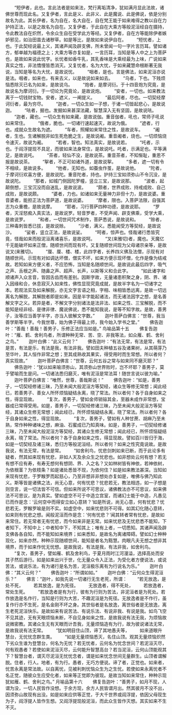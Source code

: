 <!-- { "loadSidebar": true } -->
　　“短伊者，此也。言此法者是如来法，梵行离垢清净，犹如满月显此法故，诸佛世尊而现此名。又复伊者，言此是义、此非义、此是魔说、此是佛说，依是分别故名为此。其长伊者，名为自在，名大自在，自在梵王能于如来难得之教以自在力护持正法，以是之故名为自在。又复伊者，于此自在大乘方等般泥洹经自在摄持，令此教法自在炽然，令余众生自在受学此方等经。又复伊者，自在方等能除伊者嫉妒邪见，如治田苗去诸秽草。如是等比，是故如来说伊自在。
　　“短忧者，上也。于此契经说最上义，其诸声闻及辟支佛，所未曾闻一句一字片言历耳。譬如诸方，郁单越为福德之上；大乘方等亦复如是，一言历耳，当知是等人中之上为菩萨也，是故如来说此忧字。长忧者如香牛乳，其乳香味是大乘经最为上味，广说如来真实之性，非法憍慢皆悉消灭。又复忧者，名为大忧，于如来藏慧命根断著无我说，当知是等名为大忧，是故说忧。
　　“咽者，是也。言是佛法，如来泥洹亦说是法。咽者，如来也，有来去义，以是故说如来如去。
　　“乌者，下也。下贱烦恼悉除灭已名为如来，是故说乌。
　　“炮者，是摩诃衍。于十四音炮为究竟，是故说名为摩诃衍。于一切论为究竟论，是故说炮。
　　“安者，一切也。如来教法离于一切钱财宝物。安者，遮义，一阐提义。
　　“最后阿者，尽也。一切契经摩诃衍者，最为穷尽。
　　“迦者，一切众生如一子想，于诸一切皆起悲心，是故说迦。
　　“呿者，掘也。发掘如来甚深法藏，智慧深入无有坚固，是故说呿。
　　“迦者，藏也。一切众生有如来藏，是故说伽。重音伽者，吼也，常师子吼说如来常住。
　　“俄者，脆也。一切诸行速起速灭，故说为俄。
　　“遮者，行也。成就众生故名为遮。
　　“车者，照耀如来常住之性，是故说车。
　　“阇者，生也。生诸解脱非如生死危脆之生，是故说阇。重音阇者，烧也。一切烦恼烧令速灭，故说为阇。
　　“若者，智也。知法真实，是故说若。
　　“吒者，示也。于阎浮提现不具足，而彼如来法身常住，是故说吒。吒者，示满足也。平等满足，是故说吒。
　　“茶者，轻仙不没，是故说茶。重音茶者，不知惭耻，重恩不报是故说茶。
　　“挐者，不正可如诸外道，是故说挐。
　　“多者，遮一切有令不相续，是故说多。
　　“他者，无知也。如蚕虫作茧，是故说他。
　　“陀者，于摩诃衍欢喜方便，是故说陀。重音陀者，持也。护持三宝如须弥山不令沉没，是故说陀。
　　“那者，如城门侧因陀罗幢，竖立三宝，是故说那。
　　“波者，起颠倒想，三宝沉没而自迷乱，是故说波。
　　“颇者，世界成败、持戒成败、自己成败，是故说颇。
　　“婆者，力也。如诸如来无量神力非但十力，是故说婆。重音婆者，能担正法为菩萨道，是故说婆。
　　“摩者，限也。入菩萨法限，自强其志为众重檐，是故说摩。
　　“耶者，习行菩萨四种功德，是故说耶。
　　“罗者，灭淫怒痴入真实法，是故说罗。轻音罗者，不受声闻、辟支佛乘，受学大乘，是故说罗。
　　“和者，一切世间咒术制作，菩萨悉说，是故说和。
　　“赊者，三种毒刺皆悉已拔，是故说赊。
　　“沙者，满义。悉能闻受方等契经，是故说沙。
　　“娑者，竖立正法，是故说娑。
　　“呵者，惊声也。怪哉诸行悉皆究竟，怪哉如来而般泥洹离诸喜乐，是故说呵。
　　“叉(来雅切)者，魔也。天魔亿千无能破坏如来正僧，随顺世间而现有坏。又复随顺世间现为父母诸宗亲等，是故说叉(来雅切)。
　　“厘、厘、楼、楼，此四字者，长养四义佛及法僧，示现有对随顺世间。示现有对如调达坏僧，僧实不坏，如来方便示现坏僧，化作是像为结戒故。若知如来方便义者，不应恐怖，当知是名随顺世间。是故说此最后四字，吸气之声、舌根之声、随鼻之声、超声、长声，以斯等义和合此字。
　　“如此诸字和顺诸声入众言音，皆因舌齿而有差别。因斯字故，无量诸患积聚之身，阴、界、诸入因缘和合，休息寂灭入如来性，佛性显现究竟成就，是故半字名为一切诸字之本。若观法实及如来解脱，亦无文字言语之相，字相、味相皆悉远离，是故一切远离名为解脱，其解脱者即是如来。因是半字能起诸法，而无诸法因字之想，是名善解文字之义。若异是者，不解文字分别诸法是法非法、如来之性、三宝解脱，而不能知是经非经、是律非律、魔说佛说，悉不能知我说，是等不知字故。是故，善男子，汝等应当善学半字，亦当入彼解文字数。”
　　迦叶菩萨白佛言：“世尊，我当善学斯等半字。今我世尊，始为佛子得最上师，我今始入学书之堂。”
　　佛告迦叶：“善哉！善哉！善男子，乐修正法应当如是。”
鸟喻品第十五
　　佛复告迦叶：“雁、鹤、舍利鸟者，所谓种种无常、苦、空、非我等法，如众雁、鹤、舍利之鸟。”
　　迦叶白佛：“此义云何？”
　　佛告迦叶：“有法无常，有法是常，有法是苦，有法是乐，有法是我，有法非我。譬如田夫种植五谷及诸果树，从其萌芽乃至华叶，其人恒作非常之想；至其成熟收其果实，得受用时而生常想。所以者何？真实现故。”
　　迦叶菩萨白佛言：“世尊，云何五谷之常与如来同不磨灭耶？”
　　佛告迦叶：“犹以如来喻须弥山，其须弥山世界败时，岂不坏耶？善男子，莫于譬喻而生是问。一切诸法悉归磨灭，唯有泥洹是常法耳！随世言说以彼为喻。”
　　迦叶菩萨白佛言：“唯然，世尊，善哉斯说！”
　　佛告迦叶：“如是，善男子，一切契经修诸三昧，乃至未闻大般泥洹方等契经，诸众生等修无常想；闻此经已，若善男子、善女人所怀烦恼疑结永离，晓了常法。所以者何？各于自身如来之性，得显现故。
　　“复次，善男子，譬如金师销镕其金，至器未成作非常想，宝器成已常得受用。如是，善男子，一切契经修诸三昧，乃至未闻大般泥洹方等契经，其诸众生修无常想；闻此经已，所怀烦恼疑结永离，晓了常法。所以者何？各于自身如来之性，得显现故。
　　“复次，善男子，譬如有人种甘蔗、胡麻乃至未熟，常作种种诸味之想，麻油、石蜜成已乃知真味。如是，善男子，一切契经修诸三昧，乃至未闻大般泥洹方等契经，其诸众生修无常想；闻此经已，所怀烦恼疑结永离，晓了常法。所以者何？各于自身如来之性，得显现故。譬如百川皆归于海，如是一切契经及诸三昧，悉归方等般泥洹经。所以者何？如来之性究竟说故。是故我说，有法无常，有法是常。
　　“如舍利鸟，忧悲剑刺如来已断，而于此论多有疑者，然其如来现有忧悲，非如人天及余众生之忧悲也。如非想处云何有想？若无有想不应有寿，有寿无想何有想阴、界、入之名？又如林树皆有神依，若神依树，为依根茎？为依枝条？如是诸处悉皆不现，为依何住？如是如来教法甚深。当知如来现有忧悲，于罗睺罗而起慈心，乃至非想非非想处亦复如是，唯佛与佛乃知此义。斯等皆是诸佛之法，尚无心意，何有忧悲？忧悲若无，教法相违，如一子想是则空言，说一切法皆不可信。但如来所说不可思议，诸佛教法亦不可思议，如来佛法不可思议，是为真实。譬如虚空不可于中造立宫室，而诸幻士能于中造，凡愚见已而作是念：‘云何空中而得安立如心意转？’如是所说，尚无心意，何有忧悲？忧悲若无，罗睺罗喻是则不实。如虚空中，如来忧悲则不可得。如其幻化随心意转，如来则有忧悲之想。闻般泥洹而作是念：‘何有忧悲？’闻其转者常有忧悲，是故如来常住。若无常者无有忧悲，而今如来非是无常。如来忧悲及无忧悲悉不能知，下者知下，不知中上；中者知中下，不知其上；唯有上者，一切悉知。其诸声闻及辟支佛各各自知，而不能知如来境界；如来悉知，是故名为离诸障碍。譬如幻士种种现化，如来亦然，种种示现随顺世间，能知是者名为黠慧。肉眼凡夫无想之想非其境界，而于如来作忧无忧想。是故我说，有法是我，有法非我，如舍利鸟。
　　“复次，善男子，譬如雁、鹤及舍利鸟，于夏月雨时江河漫溢，选择高处而安其子然后游行。如是如来出兴于世，化无量众令入正法，为受化者方便说法，或说苦法，或说乐法，有为诸行是名为苦，泥洹极乐离有为行说名为乐。”
　　迦叶白佛：“其义云何？”
　　佛告迦叶：“所谓如如。”
　　迦叶白佛：“云何众生得泥洹乐？”
　　佛言：“迦叶，如我先说一切诸行无生老死，所谓：
　　“若无放逸，是处不死，
　　若其放逸，是为死径。
　　无放逸者，得不死处，
　　若放逸者，常处生死。
　　“若放逸者是有为行，彼有为行则为苦法，非泥洹者是为死处。若作放逸是名作行，当知是行则为大苦，不趣泥洹是为死径。无放逸者是不作行，虽复作行亦不生死，是名金刚不坏之身。其世俗者是名放逸，离世俗者是无放逸，离生老死泥洹快乐。是故如来有说苦法、有说乐法、有说非我、有说是我。如鸟飞空不见其迹，无有天眼烦恼未断，不自见身如来之性，是故我说有法无我，为烦恼故说微密教。其诸众生无有天眼而计吾我，无量烦恼造有为行，故为彼说诸法无常，是故我说有法无常。
　　“犹如明目住山顶，谛了其地愚夫等，
　　如来道眼升慧台，无忧忧念群生类。
　　“如是无量烦恼悉灭，名住山顶。观其无量烦恼炽然下劣众生谁为登慧台，何名为无忧？若无忧者，云何名为忧念世间？若泥洹灭尽，何有观愚者？若使如来泥洹灭尽，云何能升智慧高台？若当泥洹，云何山顶能观其下？智慧台者，谓灭尽泥洹无忧忧念者，谓是如来忧念世间无量群生。山顶者谓解脱。住者，行人。地者，有为行。愚者，无巧方便说。谛了者，正觉也。如来者，忧苦永离是常法故。以自离忧，见被利刺忧恼众生为之生忧。若使如来永离忧者不名正觉，随彼众生应受化者，如来等正觉即为彼现。是故当知如来常住，种种示现犹如雁、鹤、舍利之鸟。”
月喻品第十六
　　佛复告迦叶：“善男子，如月不现，人谓为没，一切人民皆作没想。于余方现，余方人民皆谓月出。然其彼月不没不出，因须弥山故现有出没。如是如来应供等正觉，于大千世界或阎浮提，依因父母现生为子，阎浮提人皆作生想。又阎浮提现般泥洹，而此众生皆作灭想。其实如来不生不灭。
